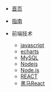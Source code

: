 <!-- docs/_sidebar.md -->

* [首页](/README)
* [指南](guide.md)

* 前端技术
    * [javascript](01/javascript/RADEME.md)
    * [echarts](01/echarts/RADEME.md)
    * [MySQL](MySQL/readme.md)
    * [Nodejs](nodejs/node.md)
    * [Node.js](Node.js/readme.md)
    * [REACT](REACT/readme.md)
    * [黑马React](黑马React/reademe.md)



